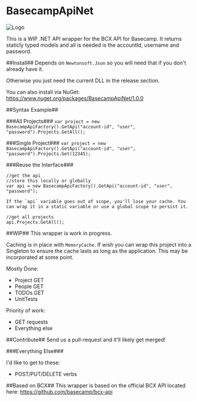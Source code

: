 # BasecampApiNet

![Logo](https://github.com/kgiszewski/BasecampApiNet/blob/master/assets/bcxnet.png)

This is a WIP .NET API wrapper for the BCX API for Basecamp. It returns staticly typed models and all is needed is the accountId, username and password.

##Install##
Depends on `Newtonsoft.Json` so you will need that if you don't already have it.

Otherwise you just need the current DLL in the release section.

You can also install via NuGet: https://www.nuget.org/packages/BasecampApiNet/1.0.0

##Syntax Example##

###All Projects###
`var project = new BasecampApiFactory().GetApi("account-id", "user", "password").Projects.GetAll();`

###Single Project###
`var project = new BasecampApiFactory().GetApi("account-id", "user", "password").Projects.Get(12345);`

###Reuse the Interface###

```
//get the api
//store this locally or globally
var api = new BasecampApiFactory().GetApi("account-id", "user", "password"); 

If the `api` variable goes out of scope, you'll lose your cache. You can wrap it in a static variable or use a global scope to persist it.

//get all projects
api.Projects.GetAll();
```

##WIP##
This wrapper is work in progress. 

Caching is in place with `MemoryCache`. If wish you can wrap this project into a Singleton to ensure the cache lasts as long as the application. This may be incorporated at some point.

Mostly Done:
* Project GET
* People GET
* TODOs GET
* UnitTests

Priority of work:

* GET requests
* Everything else

##Contribute##
Send us a pull-request and it'll likely get merged!

###Everything Else###

I'd like to get to these:
* POST/PUT/DELETE verbs

##Based on BCX##
This wrapper is based on the official BCX API located here: https://github.com/basecamp/bcx-api

